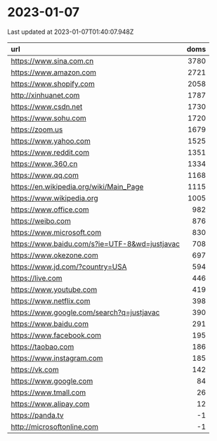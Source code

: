 # 2023-01-07

<!-- BEGIN -->
Last updated at 2023-01-07T01:40:07.948Z

url | doms
:- | -:
https://www.sina.com.cn | 3780
https://www.amazon.com | 2721
https://www.shopify.com | 2058
http://xinhuanet.com | 1787
https://www.csdn.net | 1730
https://www.sohu.com | 1720
https://zoom.us | 1679
https://www.yahoo.com | 1525
https://www.reddit.com | 1351
https://www.360.cn | 1334
https://www.qq.com | 1168
https://en.wikipedia.org/wiki/Main_Page | 1115
https://www.wikipedia.org | 1005
https://www.office.com | 982
https://weibo.com | 876
https://www.microsoft.com | 830
https://www.baidu.com/s?ie=UTF-8&wd=justjavac | 708
https://www.okezone.com | 697
https://www.jd.com/?country=USA | 594
https://live.com | 446
https://www.youtube.com | 419
https://www.netflix.com | 398
https://www.google.com/search?q=justjavac | 390
https://www.baidu.com | 291
https://www.facebook.com | 195
https://taobao.com | 186
https://www.instagram.com | 185
https://vk.com | 142
https://www.google.com | 84
https://www.tmall.com | 26
https://www.alipay.com | 12
https://panda.tv | -1
http://microsoftonline.com | -1
<!-- END -->
